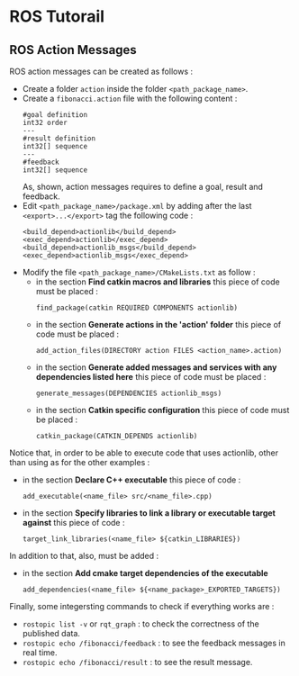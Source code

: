 # ROS Tutorail
## ROS Action Messages
ROS action messages can be created as follows :
- Create a folder `action` inside the folder `<path_package_name>`.
- Create a `fibonacci.action` file with the following content :
    ```
    #goal definition
    int32 order
    ---
    #result definition
    int32[] sequence
    ---
    #feedback
    int32[] sequence
    ```
    As, shown, action messages requires to define a goal, result and feedback.
- Edit `<path_package_name>/package.xml` by adding after the last `<export>...</export>` tag the following code :
    ```
    <build_depend>actionlib</build_depend>
    <exec_depend>actionlib</exec_depend>
    <build_depend>actionlib_msgs</build_depend>
    <exec_depend>actionlib_msgs</exec_depend>
    ```
- Modify the file `<path_package_name>/CMakeLists.txt` as follow :
    - in the section **Find catkin macros and libraries** this piece of code must be placed : 
        ```
        find_package(catkin REQUIRED COMPONENTS actionlib)
        ```
    - in the section **Generate actions in the 'action' folder** this piece of code must be placed :
        ```
        add_action_files(DIRECTORY action FILES <action_name>.action)
        ```
    - in the section **Generate added messages and services with any dependencies listed here** this piece of code must be placed :    
        ```
        generate_messages(DEPENDENCIES actionlib_msgs)
        ```
    - in the section **Catkin specific configuration** this piece of code must be placed : 
        ```
        catkin_package(CATKIN_DEPENDS actionlib)
        ```

Notice that, in order to be able to execute code that uses actionlib, other than using as for the other examples :
- in the section **Declare C++ executable** this piece of code :
    ```
    add_executable(<name_file> src/<name_file>.cpp)
    ```
- in the section **Specify libraries to link a library or executable target against** this piece of code  :
    ```
    target_link_libraries(<name_file> ${catkin_LIBRARIES})
    ```

In addition to that, also, must be added :
- in the section **Add cmake target dependencies of the executable**
    ```
    add_dependencies(<name_file> ${<name_package>_EXPORTED_TARGETS})
    ```

Finally, some integersting commands to check if everything works are :
- `rostopic list -v` or `rqt_graph` : to check the correctness of the published data.
- `rostopic echo /fibonacci/feedback` : to see the feedback messages in real time.
- `rostopic echo /fibonacci/result` : to see the result message.
